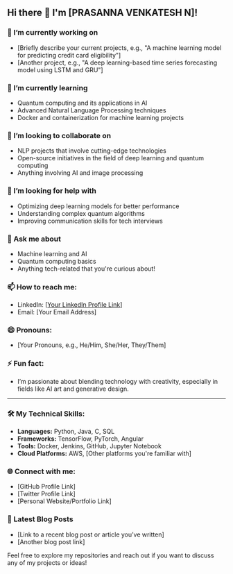 ## Hi there 👋 I'm [PRASANNA VENKATESH N]!

### 🔭 I’m currently working on
- [Briefly describe your current projects, e.g., "A machine learning model for predicting credit card eligibility"]
- [Another project, e.g., "A deep learning-based time series forecasting model using LSTM and GRU"]

### 🌱 I’m currently learning
- Quantum computing and its applications in AI
- Advanced Natural Language Processing techniques
- Docker and containerization for machine learning projects

### 👯 I’m looking to collaborate on
- NLP projects that involve cutting-edge technologies
- Open-source initiatives in the field of deep learning and quantum computing
- Anything involving AI and image processing

### 🤔 I’m looking for help with
- Optimizing deep learning models for better performance
- Understanding complex quantum algorithms
- Improving communication skills for tech interviews

### 💬 Ask me about
- Machine learning and AI
- Quantum computing basics
- Anything tech-related that you're curious about!

### 📫 How to reach me:
- LinkedIn: [[Your LinkedIn Profile Link](https://www.linkedin.com/in/prasanna-venkatesh-b0b996247/)]
- Email: [Your Email Address]

### 😄 Pronouns:
- [Your Pronouns, e.g., He/Him, She/Her, They/Them]

### ⚡ Fun fact:
- I’m passionate about blending technology with creativity, especially in fields like AI art and generative design.

---

### 🛠️ My Technical Skills:
- **Languages:** Python, Java, C, SQL
- **Frameworks:** TensorFlow, PyTorch, Angular
- **Tools:** Docker, Jenkins, GitHub, Jupyter Notebook
- **Cloud Platforms:** AWS, [Other platforms you're familiar with]

### 🌐 Connect with me:
- [GitHub Profile Link]
- [Twitter Profile Link]
- [Personal Website/Portfolio Link]

### 📝 Latest Blog Posts
- [Link to a recent blog post or article you’ve written]
- [Another blog post link]

Feel free to explore my repositories and reach out if you want to discuss any of my projects or ideas!
